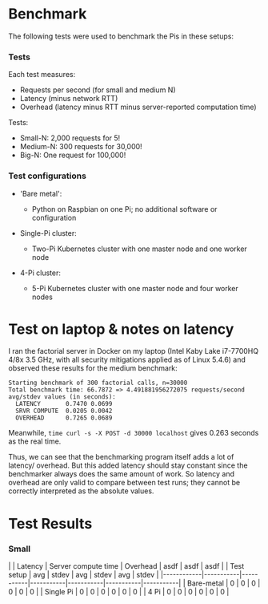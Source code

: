 # Benchmark

The following tests were used to benchmark the Pis in these setups:

### Tests

Each test measures:

* Requests per second (for small and medium N)
* Latency (minus network RTT)
* Overhead (latency minus RTT minus server-reported computation time)

Tests:

* Small-N: 2,000 requests for 5!
* Medium-N: 300 requests for 30,000!
* Big-N: One request for 100,000!

### Test configurations

* 'Bare metal':
    * Python on Raspbian on one Pi; no additional software or configuration

* Single-Pi cluster:
    * Two-Pi Kubernetes cluster with one master node and one worker node

* 4-Pi cluster:
    * 5-Pi Kubernetes cluster with one master node and four worker nodes

# Test on laptop & notes on latency

I ran the factorial server in Docker on my laptop (Intel Kaby Lake i7-7700HQ
4/8x 3.5 GHz, with all security mitigations applied as of Linux 5.4.6) and
observed these results for the medium benchmark:

```
Starting benchmark of 300 factorial calls, n=30000
Total benchmark time: 66.7872 => 4.491881956272075 requests/second
avg/stdev values (in seconds):
  LATENCY       0.7470 0.0699
  SRVR COMPUTE  0.0205 0.0042
  OVERHEAD      0.7265 0.0689
```

Meanwhile, `time curl -s -X POST -d 30000 localhost` gives 0.263 seconds as the
real time.

Thus, we can see that the benchmarking program itself adds a lot of latency/
overhead. But this added latency should stay constant since the benchmarker
always does the same amount of work. So latency and overhead are only valid
to compare between test runs; they cannot be correctly interpreted as the
absolute values.

# Test Results

### Small

|            |        Latency        |  Server compute time  |       Overhead        | asdf | asdf | asdf |
| Test setup |    avg    |   stdev   |    avg    |   stdev   |    avg    |   stdev   |
|------------|-----------|-----------|-----------|-----------|-----------|-----------|
| Bare-metal | 0         | 0         | 0         | 0         | 0         | 0         |
| Single Pi  | 0         | 0         | 0         | 0         | 0         | 0         |
| 4 Pi       | 0         | 0         | 0         | 0         | 0         | 0         |
